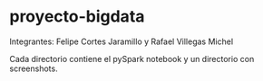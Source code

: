 # proyecto-bigdata
Integrantes: Felipe Cortes Jaramillo y Rafael Villegas Michel

Cada directorio contiene el pySpark notebook y un directorio con screenshots.
